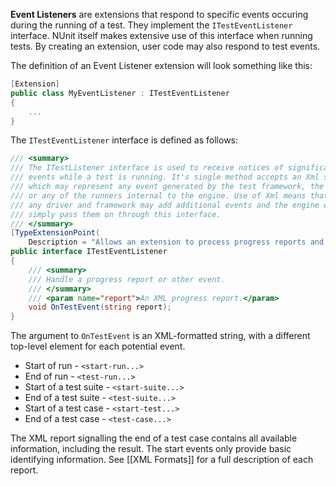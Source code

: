**Event Listeners** are extensions that respond to specific events occuring during the running of a test. They implement the `ITestEventListener` interface. NUnit itself makes extensive use of this interface when running tests. By creating an extension, user code may also respond to test events.

The definition of an Event Listener extension will look something like this:

```C#
[Extension]
public class MyEventListener : ITestEventListener
{
    ...
}
```

The `ITestEventListener` interface is defined as follows:
```C#
/// <summary>
/// The ITestListener interface is used to receive notices of significant
/// events while a test is running. It's single method accepts an Xml string, 
/// which may represent any event generated by the test framework, the driver
/// or any of the runners internal to the engine. Use of Xml means that
/// any driver and framework may add additional events and the engine will
/// simply pass them on through this interface.
/// </summary>
[TypeExtensionPoint(
    Description = "Allows an extension to process progress reports and other events from the test.")]
public interface ITestEventListener
{
    /// <summary>
    /// Handle a progress report or other event.
    /// </summary>
    /// <param name="report">An XML progress report.</param>
    void OnTestEvent(string report);
}
```

The argument to `OnTestEvent` is an XML-formatted string, with a different top-level element for each potential event.

 * Start of run - `<start-run...>`
 * End of run - `<test-run...>`
 * Start of a test suite - `<start-suite...>`
 * End of a test suite - `<test-suite...>`
 * Start of a test case - `<start-test...>`
 * End of a test case - `<test-case...>`

The XML report signalling the end of a test case contains all available information, including the result. The start events only provide basic identifying information. See [[XML Formats]] for a full description of each report.